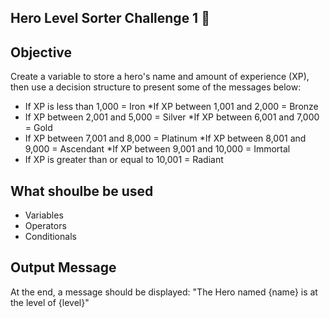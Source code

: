 ## Hero Level Sorter Challenge 1 🚀

## Objective
Create a variable to store a hero's name and amount of experience (XP), then use a decision structure to present some of the messages below:

* If XP is less than 1,000 = Iron
*If XP between 1,001 and 2,000 = Bronze
* If XP between 2,001 and 5,000 = Silver
*If XP between 6,001 and 7,000 = Gold
* If XP between 7,001 and 8,000 = Platinum
*If XP between 8,001 and 9,000 = Ascendant
*If XP between 9,001 and 10,000 = Immortal
* If XP is greater than or equal to 10,001 = Radiant

## What shoulbe be used 
* Variables
* Operators
* Conditionals

## Output Message
At the end, a message should be displayed: "The Hero named {name} is at the level of {level}"